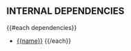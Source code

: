 ## INTERNAL DEPENDENCIES

{{#each dependencies}}

- [{{name}}]({{../repository.url}}/tree/main/{{location}})
  {{/each}}

